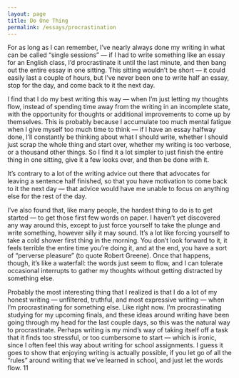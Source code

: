 ```yaml
---
layout: page
title: Do One Thing
permalink: /essays/procrastination
---
```


For as long as I can remember, I’ve nearly always done my writing in what can be called “single sessions” — if I had to write something like an essay for an English class, I’d procrastinate it until the last minute, and then bang out the entire essay in one sitting. This sitting wouldn’t be short — it could easily last a couple of hours, but I’ve never been one to write half an essay, stop for the day, and come back to it the next day.

I find that I do my best writing this way — when I’m just letting my thoughts flow, instead of spending time away from the writing in an incomplete state, with the opportunity for thoughts or additional improvements to come up by themselves. This is probably because I accumulate too much mental fatigue when I give myself too much time to think — if I have an essay halfway done, I’ll constantly be thinking about what I should write, whether I should just scrap the whole thing and start over, whether my writing is too verbose, or a thousand other things. So I find it a lot simpler to just finish the entire thing in one sitting, give it a few looks over, and then be done with it.

It’s contrary to a lot of the writing advice out there that advocates for leaving a sentence half finished, so that you have motivation to come back to it the next day — that advice would have me unable to focus on anything else for the rest of the day.

I’ve also found that, like many people, the hardest thing to do is to get started — to get those first few words on paper. I haven’t yet discovered any way around this, except to just force yourself to take the plunge and write something, however silly it may sound. It’s a lot like forcing yourself to take a cold shower first thing in the morning. You don’t look forward to it, it feels terrible the entire time you’re doing it, and at the end, you have a sort of “perverse pleasure” (to quote Robert Greene). Once that happens, though, it’s like a waterfall: the words just seem to flow, and I can tolerate occasional interrupts to gather my thoughts without getting distracted by something else.

Probably the most interesting thing that I realized is that I do a lot of my honest writing — unfiltered, truthful, and most expressive writing — when I’m procrastinating for something else. Like right now. I’m procrastinating studying for my upcoming finals, and these ideas around writing have been going through my head for the last couple days, so this was the natural way to procrastinate. Perhaps writing is my mind’s way of taking itself off a task that it finds too stressful, or too cumbersome to start — which is ironic, since I often feel this way about writing for school assignments. I guess it goes to show that enjoying writing is actually possible, if you let go of all the “rules” around writing that we’ve learned in school, and just let the words flow.
11


